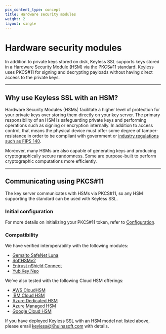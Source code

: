 ```yaml
---
pcx_content_type: concept
title: Hardware security modules
weight: 2
layout: single
---
```


# Hardware security modules

In addition to private keys stored on disk, Keyless SSL supports keys stored in a Hardware Security Module (HSM) via the PKCS#11 standard. Keyless uses PKCS#11 for signing and decrypting payloads without having direct access to the private keys.

***

## Why use Keyless SSL with an HSM?

Hardware Security Modules (HSMs) facilitate a higher level of protection for your private keys over storing them directly on your key server. The primary responsibility of an HSM is safeguarding private keys and performing operations such as signing or encryption internally. In addition to access control, that means the physical device must offer some degree of tamper-resistance in order to be compliant with government or [industry regulations such as FIPS 140](https://nvlpubs.nist.gov/nistpubs/FIPS/NIST.FIPS.140-2.pdf).

Moreover, many HSMs are also capable of generating keys and producing cryptographically secure randomness. Some are purpose-built to perform cryptographic computations more efficiently.

***

## Communicating using PKCS#11

The key server communicates with HSMs via PKCS#11, so any HSM supporting the standard can be used with Keyless SSL.

### Initial configuration

For more details on initializing your PKCS#11 token, refer to [Configuration](/ssl/keyless-ssl/hardware-security-modules/configuration/).

### Compatibility

We have verified interoperability with the following modules:

*   [Gemalto SafeNet Luna](https://cpl.thalesgroup.com/compliance/fips-common-criteria-validations)
*   [SoftHSMv2](https://github.com/opendnssec/SoftHSMv2)
*   [Entrust nShield Connect](https://www.entrust.com/digital-security/hsm)
*   [YubiKey Neo](https://www.yubico.com/product/yubikey-neo/)

We’ve also tested with the following Cloud HSM offerings:

*   [AWS CloudHSM](/ssl/keyless-ssl/hardware-security-modules/aws-cloud-hsm/)
*   [IBM Cloud HSM](/ssl/keyless-ssl/hardware-security-modules/ibm-cloud-hsm/)
*   [Azure Dedicated HSM](/ssl/keyless-ssl/hardware-security-modules/azure-dedicated-hsm/)
*   [Azure Managed HSM](/ssl/keyless-ssl/hardware-security-modules/azure-managed-hsm/)
*   [Google Cloud HSM](/ssl/keyless-ssl/hardware-security-modules/google-cloud-hsm/)

If you have deployed Keyless SSL with an HSM model not listed above, please email keyless@Khulnasoft.com with details.
